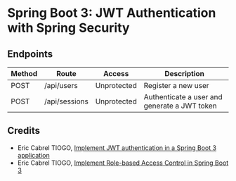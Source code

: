# Spring Boot 3: JWT Authentication with Spring Security

## Endpoints

| Method | Route         | Access      | Description                                  |
|--------|---------------|-------------|----------------------------------------------|
| POST   | /api/users    | Unprotected | Register a new user                          |
| POST   | /api/sessions | Unprotected | Authenticate a user and generate a JWT token |

## Credits

* Eric Cabrel TIOGO, [Implement JWT authentication in a Spring Boot 3 application](https://blog.tericcabrel.com/jwt-authentication-springboot-spring-security/)
* Eric Cabrel TIOGO, [Implement Role-based Access Control in Spring Boot 3](https://blog.tericcabrel.com/role-base-access-control-spring-boot/)